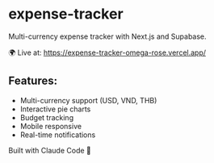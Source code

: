 # expense-tracker

Multi-currency expense tracker with Next.js and Supabase.

🌍 Live at: https://expense-tracker-omega-rose.vercel.app/

## Features:
- Multi-currency support (USD, VND, THB)
- Interactive pie charts
- Budget tracking
- Mobile responsive
- Real-time notifications

Built with Claude Code 🚀
